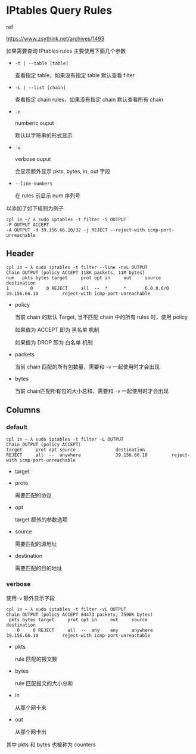 # IPtables Query Rules

ref

https://www.zsythink.net/archives/1493

如果需要查询 IPtables rules 主要使用下面几个参数

- `-t | --table [table]`

  查看指定 table，如果没有指定 table 默认查看 filter

- `-L | --list [chain]`

  查看指定 chain rules，如果没有指定 chain 默认查看所有 chain

- `-n`

  numberic ouput

  默认以字符串的形式显示

- `-v`

  verbose ouput

  会显示额外显示 pkts, bytes, in, out 字段

- `--line-numbers`

  在 rules 前显示 num 序列号

以添加了如下规则为例子

```
cpl in ~/ λ sudo iptables -t filter -S OUTPUT
-P OUTPUT ACCEPT
-A OUTPUT -d 39.156.66.10/32 -j REJECT --reject-with icmp-port-unreachable
```

## Header

```
cpl in ~ λ sudo iptables -t filter --line -nvL OUTPUT
Chain OUTPUT (policy ACCEPT 118K packets, 11M bytes)
num   pkts bytes target     prot opt in     out     source               destination         
1        0     0 REJECT     all  --  *      *       0.0.0.0/0            39.156.66.10         reject-with icmp-port-unreachable
```

- policy

  当前 chain 的默认 Target, 当不匹配 chain 中的所有 rules 时，使用 policy 

  如果值为 ACCEPT 即为 黑名单 机制

  如果值为 DROP 即为 白名单 机制

- packets

  当前 chain 匹配的所有包数量，需要和 `-v` 一起使用时才会出现

- bytes

  当前 chain匹配所有包的大小总和，需要和 `-v` 一起使用时才会出现

## Columns

### default

```
cpl in ~ λ sudo iptables -t filter -L OUTPUT
Chain OUTPUT (policy ACCEPT)
target     prot opt source               destination         
REJECT     all  --  anywhere             39.156.66.10         reject-with icmp-port-unreachable
```

- target

- proto

  需要匹配的协议

- opt

  target 额外的参数选项

- source

  需要匹配的源地址

- destination

  需要匹配的目的地址

### verbose

使用`-v` 额外显示字段

```
cpl in ~ λ sudo iptables -t filter -vL OUTPUT
Chain OUTPUT (policy ACCEPT 84473 packets, 7590K bytes)
 pkts bytes target     prot opt in     out     source               destination         
    0     0 REJECT     all  --  any    any     anywhere             39.156.66.10         reject-with icmp-port-unreachable
```

- pkts

  rule 匹配的报文数

- bytes

  rule 匹配报文的大小总和

- in

  从那个网卡来

- out

  从那个网卡出

其中 pkts 和 bytes 也被称为 counters

